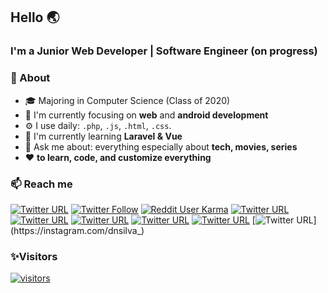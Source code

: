 ## Hello 🌏
### I'm a Junior Web Developer | Software Engineer (on progress) 

### 🚀 About
- 🎓 Majoring in Computer Science (Class of 2020)  
- 👀 I'm currently focusing on **web** and **android development**
- ⚙️ I use daily: `.php`, `.js`, `.html`, `.css`.
- 🔭 I'm currently learning **Laravel & Vue**
- 💬 Ask me about: everything especially about **tech, movies, series**
- ❤️ **to learn, code, and customize everything**

### 📫 Reach me
[![Twitter URL](https://img.shields.io/twitter/url?label=email%20me&logo=gmail&logoColor=black&style=social&url=http%3A%2F%2Fmailto%3Acontact.ismailhabibi%40gmail.com)](https://mailto:contact.ismailhabibi@gmail.com)
[![Twitter Follow](https://img.shields.io/twitter/follow/ismlhbb?logoColor=Black&style=social)](https://twitter.com/ismlhbb)
[![Reddit User Karma](https://img.shields.io/reddit/user-karma/combined/sinner98?logoColor=Black&style=social)](https://reddit.com/u/sinner98)
[![Twitter URL](https://img.shields.io/twitter/url?label=Add%20%40ismlhbb&logo=Line&logoColor=Black&style=social&url=http%3A%2F%2Fline.me%2Fti%2Fp%2F~ismlhbb)](http://line.me/ti/p/~ismlhbb)
[![Twitter URL](https://img.shields.io/twitter/url?color=Black&label=Chat%20%40ismlhbb&logo=telegram&logoColor=black&style=social&url=https%3A%2F%2Ft.me%2Fismlhbb)](https://t.me/ismlhbb)
[![Twitter URL](https://img.shields.io/twitter/url?label=Follow%20%40ismlhbb&logo=Letterboxd&logoColor=Black&style=social&url=https%3A%2F%2Fletterboxd.com%2Fismlhbb)](https://letterboxd.com/ismlhbb)
[![Twitter URL](https://img.shields.io/twitter/url?label=Follow%20%40ismlhbb&logo=Facebook&logoColor=Black&style=social&url=https%3A%2F%2Ffacebook.com%2Fismlhbb)](https://facebook.com/ismlhbb)
[![Twitter URL](https://img.shields.io/twitter/url?label=Follow%20%40ismlhbb&logo=Instagram&logoColor=black&style=social&url=https%3A%2F%2Finstagram.com%2Fismlhbb)](https://instagram.com/ismlhbb)
[![Twitter URL](https://img.shields.io/twitter/url?label=follow%20%40dnsilva_&logo=Instagram&logoColor=black&style=social&url=https%3A%2F%2Finstagram.com%2Fdnsilva_)](https://instagram.com/dnsilva_)
### ✨Visitors
[![visitors](https://visitor-badge.glitch.me/badge?page_id=ismlhbb.ismlhbb)](#)



<!--
**ismlhbb/ismlhbb** is a ✨ _special_ ✨ repository because its `README.md` (this file) appears on your GitHub profile.
[![Twitter URL](https://img.shields.io/twitter/url?color=%231DA1F2&label=follow&logo=twitter&logoColor=%231DA1F2&style=flat-square&url=https%3A%2F%2Fwww.twitter.com%2Fismlhbb)](https://twitter.com/ismlhbb)
[![Instagram Follow](https://img.shields.io/instagram/follow/ismlhbb?style=social)](https://www.instagram.com/ismlhbb)
[![Twitter URL](https://img.shields.io/twitter/url?color=%230072b1&label=connect&logo=linkedin&logoColor=%230072b1&style=flat-square&url=https%3A%2F%2Fwww.linkedin.com%2Fin%2ismlhbb%2F)](https://www.linkedin.com/in/ismlhbb/)

Here are some ideas to get you started:

- 🔭 I’m currently working on ...
- 🌱 I’m currently learning ...
- 👯 I’m looking to collaborate on ...
- 🤔 I’m looking for help with ...
- 💬 Ask me about ...
...- ⚡ Fun fact:
  - **Movies/series addict**
- 😄 Pronouns: ...
- ⚡ Fun fact: ...
-->
